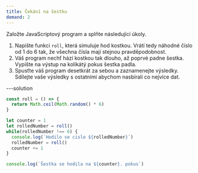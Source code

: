 ```yaml
---
title: Čekání na šestku
demand: 2
---
```


Založte JavaScriptový program a splňte následující úkoly.

1. Napište funkci `roll`, která simuluje hod kostkou. Vrátí tedy náhodné číslo od 1 do 6 tak, že všechna čísla mají stejnou pravděpodobnost.
1. Váš program nechť hází kostkou tak dlouho, až poprvé padne šestka. Vypište na výstup na kolikátý pokus šestka padla.
1. Spusťte váš program desetkrát za sebou a zaznamenejte výsledky. Sdílejte vaše výsledky s ostatními abychom nasbírali co nejvíce dat.

---solution
```js
const roll = () => {
  return Math.ceil(Math.random() * 6)
}

let counter = 1
let rolledNumber = roll()
while(rolledNumber !== 6) {
  console.log(`Hodilo se cislo ${rolledNumber}`)
  rolledNumber = roll()
  counter += 1
}

console.log(`Šestka se hodila na ${counter}. pokus`)
```
